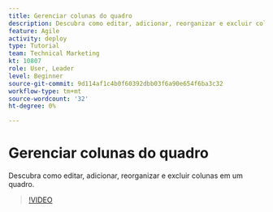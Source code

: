 ```yaml
---
title: Gerenciar colunas do quadro
description: Descubra como editar, adicionar, reorganizar e excluir colunas em um quadro.
feature: Agile
activity: deploy
type: Tutorial
team: Technical Marketing
kt: 10807
role: User, Leader
level: Beginner
source-git-commit: 9d114af1c4b0f60392dbb03f6a90e654f6ba3c32
workflow-type: tm+mt
source-wordcount: '32'
ht-degree: 0%

---
```


# Gerenciar colunas do quadro

Descubra como editar, adicionar, reorganizar e excluir colunas em um quadro.

>[!VIDEO](https://video.tv.adobe.com/v/346570)
